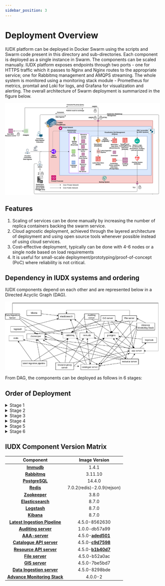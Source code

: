 ```yaml
---
sidebar_position: 3
---
```


# Deployment Overview

IUDX platform can be deployed in Docker Swarm using the scripts and Swarm code present in this directory and sub-directories. Each component is deployed as a single instance in Swarm. The components can be scaled manually. IUDX platform exposes endpoints through two ports - one for HTTPS traffic which it passes to Nginx and Nginx routes to the appropriate service; one for Rabbitmq management and AMQPS streaming. The whole system is monitored using a monitoring stack module - Prometheus for metrics, promtail and Loki for logs, and Grafana for visualization and alerting. The overall architecture of Swarm deployment is summarized in the figure below.

![Architecture](../../../resources/auth/Overview-Deloyment-IUDX-Swarm.png)<br/>

## Features

1. Scaling of services can be done manually by increasing the number of replica containers backing the swarm service.
2. Cloud agnostic deployment, achieved through the layered architecture of deployment and using open source tools whenever possible instead of using cloud services.
3. Cost-effective deployment, typically can be done with 4-6 nodes or a single node based on load requirements
4. It is useful for small-scale deployment/prototyping/proof-of-concept (PoC) where reliability is not critical.

## Dependency in IUDX systems and ordering

IUDX components depend on each other and are represented below in a Directed Acyclic Graph (DAG).

![Architecture](../../../resources/auth/IUDX-Dependency-Graph.png)<br/>

From DAG, the components can be deployed as follows in 6 stages:

## Order of Deployment

   
<details>

<summary>Stage 1</summary>
1. Immudb<br/>
2. Rabbitmq<br/>
3. Postgresql<br/>
4. Redis<br/>
5. Zookeeper<br/>
6. Elasticsearch (Deploy ELK together)<br/>
</details>

<details>
<summary>Stage 2</summary>
    1. Logstash<br/>
    2. Kibana<br/>
    3. Keycloak<br/>
    4. Latest ingestion pipeline<br/>
    5. Auditing server<br/>
</details>

   <details> 
<summary>Stage 3</summary>
    1. AAA server
   </details>

<details>
<summary>Stage 4</summary>
    1. Catalogue server
</details>


<details>
<summary>Stage 5</summary>
    1. Resource Server<br/>
    2. Resource Server Proxy<br/>
    3. File server<br/>
    4. GIS server<br/>
    5. Data Ingestion server<br/>
</details>

<details>
<summary>Stage 6</summary>
    1. Advance Monitoring Stack
</details>

## IUDX Component Version Matrix


| Component                 | Image Version  |
|:---------------------------:|:----------------:|
| **[Immudb](./IUDX%20Component%20Installation/Immudb.md)**                    | 1.4.1          |
| **[Rabbitmq](./IUDX%20Component%20Installation/RabbitMQ.md)**                  | 3.11.10        |
| **[PostgreSQL](./IUDX%20Component%20Installation/RabbitMQ.md)**                | 14.4.0         |
| **[Redis](./IUDX%20Component%20Installation/Redis.md)**                     | 7.0.2(redis)-2.0.9(rejson) |
| **[Zookeeper](./IUDX%20Component%20Installation/Zookeeper.md)**                 | 3.8.0          |
| **[Elasticsearch](./IUDX%20Component%20Installation/ELK%20stack.md)**             | 8.7.0          |
| **[Logstash](./IUDX%20Component%20Installation/ELK%20stack.md)**                  | 8.7.0          |
| **[Kibana](./IUDX%20Component%20Installation/ELK%20stack.md)**                    | 8.7.0          |
| **[Latest Ingestion Pipeline](./IUDX%20Component%20Installation/Latest-Ingestion-Pipeline.md)** | 4.5.0-8562630  |
| **[Auditing server](./IUDX%20Component%20Installation/Auditing%20Server.md)**           | 1.0.0-db57a99  |
| **[AAA-server](./IUDX%20Component%20Installation/AAA%20Server.md)**                | 4.5.0-**[aded501](https://github.com/datakaveri/iudx-aaa-server/pkgs/container/aaa-depl/96914619?tag=4.5.0-aded501)**  |
| **[Catalogue API server](./IUDX%20Component%20Installation/Catalogue-Server.md)**      | 4.5.0-**[c9d7598](https://github.com/datakaveri/iudx-catalogue-server/pkgs/container/cat-prod/105131185?tag=4.5.0-c9d7598)**  |
| **[Resource API server](./IUDX%20Component%20Installation/Resource-Server.md)**       | 4.5.0-**[b1b40d7](https://github.com/datakaveri/iudx-resource-server/pkgs/container/rs-depl/104998888?tag=4.5.0-b1b40d7)**  |
| **[File server](./IUDX%20Component%20Installation/File%20Server.md)**               | 4.5.0-b52a0ac  |
| **[GIS server](./IUDX%20Component%20Installation/GIS-Server.md)**                | 4.5.0-7be5bd7  |
| **[Data Ingestion server](./IUDX%20Component%20Installation/Data-%20Ingestion%20Server.md)**     | 4.5.0-8298bde  |
| **[Advance Monitoring Stack](./IUDX%20Component%20Installation/Advance%20Monitoring%20Stack.md)**   | 4.0.0-2        |


